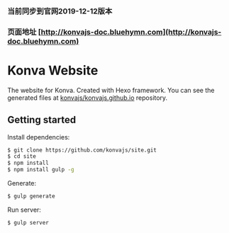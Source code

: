 ### 当前同步到官网2019-12-12版本


### 页面地址 [http://konvajs-doc.bluehymn.com](http://konvajs-doc.bluehymn.com)

# Konva Website

The website for Konva. Created with Hexo framework.
You can see the generated files at [konvajs/konvajs.github.io](https://github.com/konvajs/konvajs.github.io) repository.


## Getting started

Install dependencies:

``` bash
$ git clone https://github.com/konvajs/site.git
$ cd site
$ npm install
$ npm install gulp -g
```

Generate:

``` bash
$ gulp generate
```

Run server:

``` bash
$ gulp server
```
